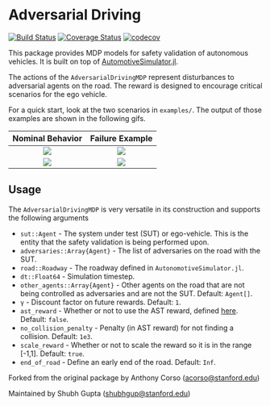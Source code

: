 # Adversarial Driving

[![Build Status](https://travis-ci.org/sisl/AdversarialDriving.jl.svg?branch=master)](https://travis-ci.org/sisl/AdversarialDriving.jl) [![Coverage Status](https://coveralls.io/repos/sisl/AdversarialDriving.jl/badge.svg?branch=master&service=github)](https://coveralls.io/github/sisl/AdversarialDriving.jl?branch=master) [![codecov](https://codecov.io/gh/sisl/AdversarialDriving.jl/branch/master/graph/badge.svg)](https://codecov.io/gh/sisl/AdversarialDriving.jl)

This package provides MDP models for safety validation of autonomous vehicles. It is built on top of [AutomotiveSimulator.jl](https://github.com/sisl/AutomotiveSimulator.jl).

The actions of the `AdversarialDrivingMDP` represent disturbances to adversarial agents on the road. The reward is designed to encourage critical scenarios for the ego vehicle.

For a quick start, look at the two scenarios in `examples/`. The output of those examples are shown in the following gifs.


Nominal Behavior             |  Failure Example
:-------------------------:|:-------------------------:
![](ped_crosswalk_nominal.gif)  |  ![](ped_crosswalk_failure.gif)
![](Tint_nominal.gif)  |  ![](Tint_failure.gif)


## Usage
The `AdversarialDrivingMDP` is very versatile in its construction and supports the following arguments
* `sut::Agent` - The system under test (SUT) or ego-vehicle. This is the entity that the safety validation is being performed upon.
* `adversaries::Array{Agent}` - The list of adversaries on the road with the SUT.
* `road::Roadway` - The roadway defined in `AutonomotiveSimulator.jl`.
* `dt::Float64` - Simulation timestep.
* `other_agents::Array{Agent}` - Other agents on the road that are not being controlled as adversaries and are not the SUT. Default: `Agent[]`.
* `γ` - Discount factor on future rewards. Default: `1`.
* `ast_reward` - Whether or not to use the AST reward, defined [here](https://arxiv.org/abs/2004.04293). Default: `false`.
* `no_collision_penalty` - Penalty (in AST reward) for not finding a collision. Default: `1e3`.
* `scale_reward` -  Whether or not to scale the reward so it is in the range [-1,1]. Default: `true`.
* `end_of_road` - Define an early end of the road. Default: `Inf`.

Forked from the original package by Anthony Corso (acorso@stanford.edu)

Maintained by Shubh Gupta (shubhgup@stanford.edu)
